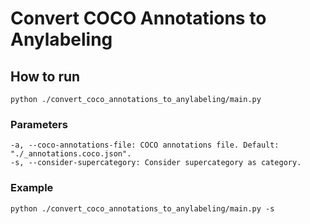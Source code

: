 # Convert COCO Annotations to Anylabeling

## How to run

```
python ./convert_coco_annotations_to_anylabeling/main.py
```

### Parameters

```
-a, --coco-annotations-file: COCO annotations file. Default: "./_annotations.coco.json".
-s, --consider-supercategory: Consider supercategory as category.
```

### Example

```
python ./convert_coco_annotations_to_anylabeling/main.py -s
```
